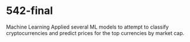 # 542-final
Machine Learning
Applied several ML models to attempt to classify cryptocurrencies and predict prices for the top currencies by market cap.
